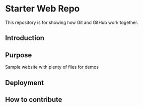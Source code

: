 # Starter Web Repo

This repository is for showing how Git and GitHub work together.

## Introduction

## Purpose

Sample website with plenty of files for demos

## Deployment

## How to contribute
